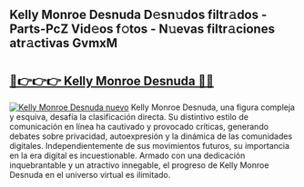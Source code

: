 ## Kelly Monroe Desnuda D𝚎sn𝚞dos filtr𝚊dos - Parts-PcZ Vid𝚎os f𝚘tos - N𝚞evas filtr𝚊ciones atr𝚊ctivas GvmxM

# <h2><a href="http://mb4et4h.tromn.icu/?c=Kelly+Monroe+Desnuda">🔗👉👉👉 Kelly Monroe Desnuda 🔗🔗</a></h2>

[![Kelly Monroe Desnuda nuevo](https://i.imgur.com/pEAQMta.gif)](http://mb4et4h.tromn.icu/?c=Kelly+Monroe+Desnuda)
Kelly Monroe Desnuda, una figura compleja y esquiva, desafía la clasificación directa. Su distintivo estilo de comunicación en línea ha cautivado y provocado críticas, generando debates sobre privacidad, autoexpresión y la dinámica de las comunidades digitales. Independientemente de sus movimientos futuros, su importancia en la era digital es incuestionable. Armado con una dedicación inquebrantable y un atractivo innegable, el progreso de Kelly Monroe Desnuda en el universo virtual es ilimitado.

